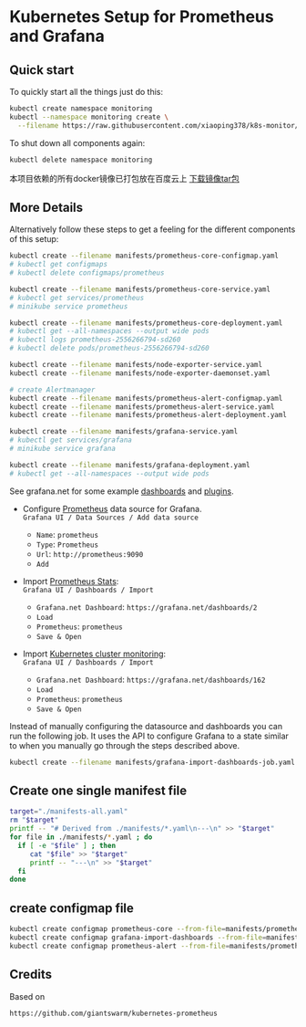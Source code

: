 # Kubernetes Setup for Prometheus and Grafana

## Quick start

To quickly start all the things just do this:
```bash
kubectl create namespace monitoring
kubectl --namespace monitoring create \
  --filename https://raw.githubusercontent.com/xiaoping378/k8s-monitor/master/manifests-all.yaml
```

To shut down all components again:
```bash
kubectl delete namespace monitoring
```
本项目依赖的所有docker镜像已打包放在百度云上 [下载镜像tar包](https://pan.baidu.com/s/1gfx7SLP)

## More Details

Alternatively follow these steps to get a feeling for the different components of this setup:

```bash
kubectl create --filename manifests/prometheus-core-configmap.yaml
# kubectl get configmaps
# kubectl delete configmaps/prometheus

kubectl create --filename manifests/prometheus-core-service.yaml
# kubectl get services/prometheus
# minikube service prometheus

kubectl create --filename manifests/prometheus-core-deployment.yaml
# kubectl get --all-namespaces --output wide pods
# kubectl logs prometheus-2556266794-sd260
# kubectl delete pods/prometheus-2556266794-sd260

kubectl create --filename manifests/node-exporter-service.yaml
kubectl create --filename manifests/node-exporter-daemonset.yaml

# create Alertmanager
kubectl create --filename manifests/prometheus-alert-configmap.yaml
kubectl create --filename manifests/prometheus-alert-service.yaml
kubectl create --filename manifests/prometheus-alert-deployment.yaml

kubectl create --filename manifests/grafana-service.yaml
# kubectl get services/grafana
# minikube service grafana

kubectl create --filename manifests/grafana-deployment.yaml
# kubectl get --all-namespaces --output wide pods
```

See grafana.net for some example [dashboards](https://grafana.net/dashboards) and [plugins](https://grafana.net/plugins).

- Configure [Prometheus](https://grafana.net/plugins/prometheus) data source for Grafana.<br/>
`Grafana UI / Data Sources / Add data source`
  - `Name`: `prometheus`
  - `Type`: `Prometheus`
  - `Url`: `http://prometheus:9090`
  - `Add`

- Import [Prometheus Stats](https://grafana.net/dashboards/2):<br/>
  `Grafana UI / Dashboards / Import`
  - `Grafana.net Dashboard`: `https://grafana.net/dashboards/2`
  - `Load`
  - `Prometheus`: `prometheus`
  - `Save & Open`

- Import [Kubernetes cluster monitoring](https://grafana.net/dashboards/162):<br/>
  `Grafana UI / Dashboards / Import`
  - `Grafana.net Dashboard`: `https://grafana.net/dashboards/162`
  - `Load`
  - `Prometheus`: `prometheus`
  - `Save & Open`

Instead of manually configuring the datasource and dashboards you can run the following job. It uses the API to configure Grafana to a state similar to when you manually go through the steps described above.

```bash
kubectl create --filename manifests/grafana-import-dashboards-job.yaml
```


## Create one single manifest file

```bash
target="./manifests-all.yaml"
rm "$target"
printf -- "# Derived from ./manifests/*.yaml\n---\n" >> "$target"
for file in ./manifests/*.yaml ; do
  if [ -e "$file" ] ; then
     cat "$file" >> "$target"
     printf -- "---\n" >> "$target"
  fi
done
```

## create configmap file

```bash
kubectl create configmap prometheus-core --from-file=manifests/prometheus-core-configmap --output yaml > manifests/prometheus-core-configmap.yaml
kubectl create configmap grafana-import-dashboards --from-file=manifests/grafana-import-dashboards-configmap --output yaml > manifests/grafana-import-dashboards-configmap.yaml
kubectl create configmap prometheus-alert --from-file=manifests/prometheus-alert-configmap --output yaml > manifests/prometheus-alert-configmap.yaml
```

## Credits

Based on
```
https://github.com/giantswarm/kubernetes-prometheus
```
